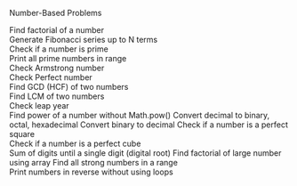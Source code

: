 Number-Based Problems

Find factorial of a number            
Generate Fibonacci series up to N terms  
Check if a number is prime              
Print all prime numbers in range        
Check Armstrong number                    
Check Perfect number                  
Find GCD (HCF) of two numbers          
Find LCM of two numbers               
Check leap year                          
Find power of a number without Math.pow()
Convert decimal to binary, octal, hexadecimal
Convert binary to decimal
Check if a number is a perfect square   
Check if a number is a perfect cube       
Sum of digits until a single digit (digital root)
Find factorial of large number using array
Find all strong numbers in a range            
Print numbers in reverse without using loops
